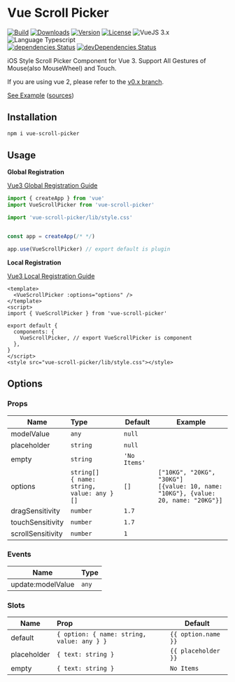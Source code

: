 # Vue Scroll Picker

<p>
  <a href="https://github.com/wan2land/vue-scroll-picker/actions?query=workflow%3A%22Node.js+CI%22"><img alt="Build" src="https://img.shields.io/github/workflow/status/wan2land/vue-scroll-picker/Node.js%20CI?logo=github&style=flat-square" /></a>
  <a href="https://npmcharts.com/compare/vue-scroll-picker?minimal=true"><img alt="Downloads" src="https://img.shields.io/npm/dt/vue-scroll-picker.svg?style=flat-square" /></a>
  <a href="https://www.npmjs.com/package/vue-scroll-picker"><img alt="Version" src="https://img.shields.io/npm/v/vue-scroll-picker.svg?style=flat-square" /></a>
  <a href="https://www.npmjs.com/package/vue-scroll-picker"><img alt="License" src="https://img.shields.io/npm/l/vue-scroll-picker.svg?style=flat-square" /></a>
  <img alt="VueJS 3.x" src="https://img.shields.io/badge/vue.js-3.x-brightgreen.svg?style=flat-square" />
  <img alt="Language Typescript" src="https://img.shields.io/badge/language-Typescript-007acc.svg?style=flat-square" />
  <br />
  <a href="https://david-dm.org/wan2land/vue-scroll-picker"><img alt="dependencies Status" src="https://img.shields.io/david/wan2land/vue-scroll-picker.svg?style=flat-square" /></a>
  <a href="https://david-dm.org/wan2land/vue-scroll-picker?type=dev"><img alt="devDependencies Status" src="https://img.shields.io/david/dev/wan2land/vue-scroll-picker.svg?style=flat-square" /></a>
</p>

iOS Style Scroll Picker Component for Vue 3. Support All Gestures of Mouse(also MouseWheel) and Touch.

If you are using vue 2, please refer to the [v0.x branch](https://github.com/wan2land/vue-scroll-picker/tree/0.x-vue2).

 [See Example](http://vue-scroll-picker.dist.be) ([sources](./example))

## Installation

```bash
npm i vue-scroll-picker
```

## Usage

**Global Registration**

[Vue3 Global Registration Guide](https://v3.vuejs.org/guide/component-registration.html#global-registration)

```js
import { createApp } from 'vue'
import VueScrollPicker from 'vue-scroll-picker'

import 'vue-scroll-picker/lib/style.css'


const app = createApp(/* */)

app.use(VueScrollPicker) // export default is plugin

```

**Local Registration**

[Vue3 Local Registration Guide](https://v3.vuejs.org/guide/component-registration.html#local-registration)

```vue
<template>
  <VueScrollPicker :options="options" />
</template>
<script>
import { VueScrollPicker } from 'vue-scroll-picker'

export default {
  components: {
    VueScrollPicker, // export VueScrollPicker is component
  },
}
</script>
<style src="vue-scroll-picker/lib/style.css"></style>
```

## Options

### Props

| Name              | Type      | Default  | Example  |
| ----------------- |:--------- | -------- | -------- |
| modelValue        | `any`     | `null`   |          |
| placeholder       | `string`  | `null`   |          |
| empty             | `string`  | `'No Items'`  |     |
| options           | `string[]`<br />`{ name: string, value: any }[]` | `[]`  | `["10KG", "20KG", "30KG"]`<br />`[{value: 10, name: "10KG"}, {value: 20, name: "20KG"}]` |
| dragSensitivity   | `number`  | `1.7`    |          |
| touchSensitivity  | `number`  | `1.7`    |          |
| scrollSensitivity | `number`  | `1`      |          |

### Events

| Name             | Type      |
| ----------------- |:--------- |
| update:modelValue | `any`     |

### Slots

| Name            | Prop      | Default  |
| --------------- |:--------- | -------- |
| default         | `{ option: { name: string, value: any } }` | `{{ option.name }}`  |
| placeholder     | `{ text: string }`  | `{{ placeholder }}` |
| empty           | `{ text: string }`  | `No Items`          |
